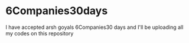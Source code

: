 # 6Companies30days
I have accepted arsh goyals 6Companies30 days and I'll be uploading all my codes on this repository
